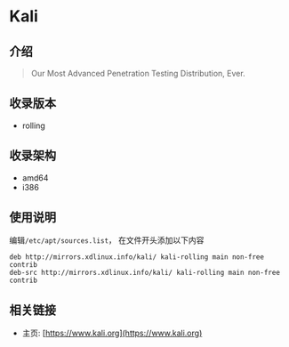 # Kali

## 介绍

> Our Most Advanced Penetration Testing Distribution, Ever.

## 收录版本

* rolling

## 收录架构

* amd64
* i386

## 使用说明

编辑`/etc/apt/sources.list`， 在文件开头添加以下内容

```
deb http://mirrors.xdlinux.info/kali/ kali-rolling main non-free contrib
deb-src http://mirrors.xdlinux.info/kali/ kali-rolling main non-free contrib
```

## 相关链接

* 主页: [https://www.kali.org](https://www.kali.org)
